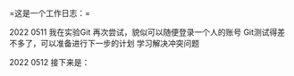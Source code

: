 
=这是一个工作日志：=


2022 0511 我在实验Git 
                      再次尝试，貌似可以随便登录一个人的账号
                      Git测试得差不多了，可以准备进行下一步的计划
                      学习解决冲突问题


2022 0512 接下来是：
